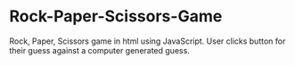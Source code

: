 # Rock-Paper-Scissors-Game
Rock, Paper, Scissors game in html using JavaScript. 
User clicks button for their guess against a computer generated guess.
